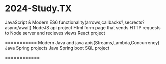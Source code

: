 # 2024-Study.TX

JavaScript & Modern ES6 functionality(arrows,callbacks?,secrects?async/await)
NodeJS api project
Html form page that sends HTTP requests to Node server and recieves views
React project

===========
Modern Java and java apis(Streams,Lambda,Concurrency)
Java Spring projects
Java Spring boot
SQL project

============

